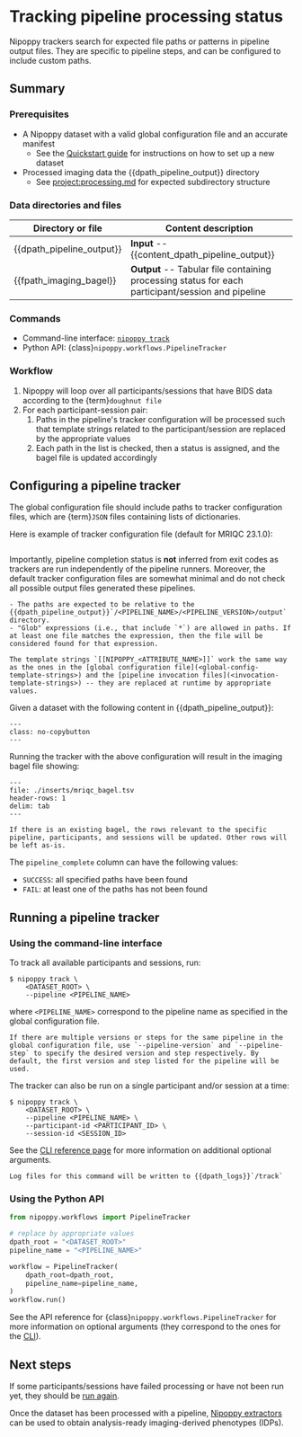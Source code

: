 # Tracking pipeline processing status

Nipoppy trackers search for expected file paths or patterns in pipeline output files. They are specific to pipeline steps, and can be configured to include custom paths.

## Summary

### Prerequisites

- A Nipoppy dataset with a valid global configuration file and an accurate manifest
    - See the [Quickstart guide](../quickstart.md) for instructions on how to set up a new dataset
- Processed imaging data the {{dpath_pipeline_output}} directory
    - See <project:processing.md> for expected subdirectory structure

### Data directories and files

| Directory or file | Content description |
|---|---|
| {{dpath_pipeline_output}} | **Input** -- {{content_dpath_pipeline_output}} |
| {{fpath_imaging_bagel}} | **Output** -- Tabular file containing processing status for each participant/session and pipeline |

### Commands

- Command-line interface: [`nipoppy track`](<project:../cli_reference/track.md>)
- Python API: {class}`nipoppy.workflows.PipelineTracker`

### Workflow

1. Nipoppy will loop over all participants/sessions that have BIDS data according to the {term}`doughnut file`
2. For each participant-session pair:
    1. Paths in the pipeline's tracker configuration will be processed such that template strings related to the participant/session are replaced by the appropriate values
    2. Each path in the list is checked, then a status is assigned, and the bagel file is updated accordingly

## Configuring a pipeline tracker

The global configuration file should include paths to tracker configuration files, which are {term}`JSON` files containing lists of dictionaries.

Here is example of tracker configuration file (default for MRIQC 23.1.0):
```{literalinclude} ../../../nipoppy/data/examples/sample_pipelines/mriqc-23.1.0/tracker_config.json
```

Importantly, pipeline completion status is **not** inferred from exit codes as trackers are run independently of the pipeline runners. Moreover, the default tracker configuration files are somewhat minimal and do not check all possible output files generated these pipelines.

```{tip}
- The paths are expected to be relative to the {{dpath_pipeline_output}}`/<PIPELINE_NAME>/<PIPELINE_VERSION>/output` directory.
- "Glob" expressions (i.e., that include `*`) are allowed in paths. If at least one file matches the expression, then the file will be considered found for that expression.
```

```{note}
The template strings `[[NIPOPPY_<ATTRIBUTE_NAME>]]` work the same way as the ones in the [global configuration file](<global-config-template-strings>) and the [pipeline invocation files](<invocation-template-strings>) -- they are replaced at runtime by appropriate values.
```

Given a dataset with the following content in {{dpath_pipeline_output}}:
```{literalinclude} ./inserts/mriqc_outputs.txt
---
class: no-copybutton
---
```

Running the tracker with the above configuration will result in the imaging bagel file showing:
```{csv-table}
---
file: ./inserts/mriqc_bagel.tsv
header-rows: 1
delim: tab
---
```

```{note}
If there is an existing bagel, the rows relevant to the specific pipeline, participants, and sessions will be updated. Other rows will be left as-is.
```

The `pipeline_complete` column can have the following values:
* `SUCCESS`: all specified paths have been found
* `FAIL`: at least one of the paths has not been found

## Running a pipeline tracker

### Using the command-line interface

To track all available participants and sessions, run:
```console
$ nipoppy track \
    <DATASET_ROOT> \
    --pipeline <PIPELINE_NAME>
```
where `<PIPELINE_NAME>` correspond to the pipeline name as specified in the global configuration file.

```{note}
If there are multiple versions or steps for the same pipeline in the global configuration file, use `--pipeline-version` and `--pipeline-step` to specify the desired version and step respectively. By default, the first version and step listed for the pipeline will be used.
```

The tracker can also be run on a single participant and/or session at a time:
```console
$ nipoppy track \
    <DATASET_ROOT> \
    --pipeline <PIPELINE_NAME> \
    --participant-id <PARTICIPANT_ID> \
    --session-id <SESSION_ID>
```

See the [CLI reference page](<project:../cli_reference/track.md>) for more information on additional optional arguments.

```{note}
Log files for this command will be written to {{dpath_logs}}`/track`
```

### Using the Python API

```python
from nipoppy.workflows import PipelineTracker

# replace by appropriate values
dpath_root = "<DATASET_ROOT>"
pipeline_name = "<PIPELINE_NAME>"

workflow = PipelineTracker(
    dpath_root=dpath_root,
    pipeline_name=pipeline_name,
)
workflow.run()
```

See the API reference for {class}`nipoppy.workflows.PipelineTracker` for more information on optional arguments (they correspond to the ones for the [CLI](<project:../cli_reference/track.md>)).

## Next steps

If some participants/sessions have failed processing or have not been run yet, they should be [run again](./processing.md).

Once the dataset has been processed with a pipeline, [Nipoppy extractors](./extraction.md) can be used to obtain analysis-ready imaging-derived phenotypes (IDPs).
